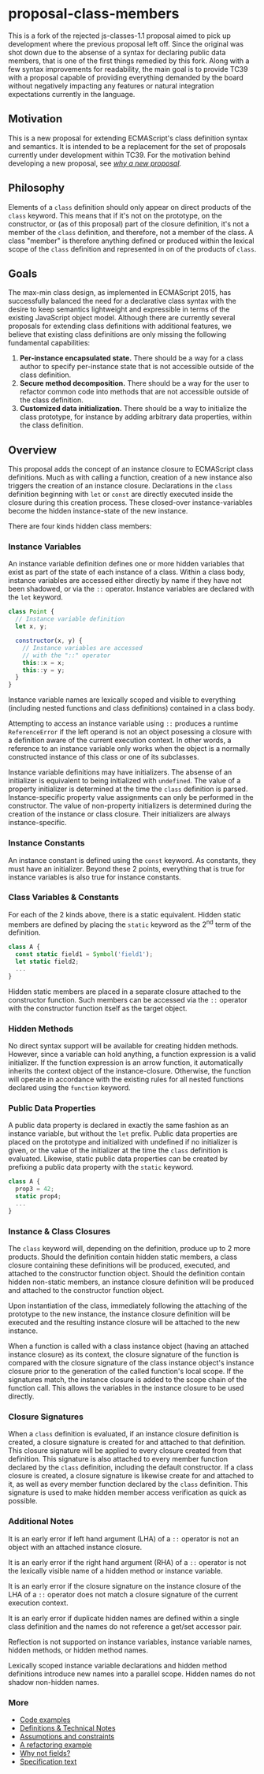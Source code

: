 # proposal-class-members
This is a fork of the rejected js-classes-1.1 proposal aimed to pick up development where the previous proposal left off. Since the original was shot down due to the absense of a syntax for declaring public data members, that is one of the first things remedied by this fork. Along with a few syntax improvements for readability, the main goal is to provide TC39 with a proposal capable of providing everything demanded by the board without negatively impacting any features or natural integration expectations currently in the language.

## Motivation

This is a new proposal for extending ECMAScript's class definition syntax and semantics. It is intended to be a replacement for the  set of proposals currently under development within TC39. For the motivation behind developing a new proposal, see *[why a new proposal](docs/motivation.md)*.

## Philosophy
Elements of a `class` definition should only appear on direct products of the `class` keyword. This means that if it's not on the prototype, on the constructor, or (as of this proposal) part of the closure definition, it's not a member of the `class` definition, and therefore, not a member of the class. A class "member" is therefore anything defined or produced within the lexical scope of the `class` definition and represented in on of the products of `class`.

## Goals

The max-min class design, as implemented in ECMAScript 2015, has successfully balanced the need for a declarative class syntax with the desire to keep semantics lightweight and expressible in terms of the existing JavaScript object model. Although there are currently several proposals for extending class definitions with additional features, we believe that existing class definitions are only missing the following fundamental capabilities:

1. **Per-instance encapsulated state.** There should be a way for a class author to specify per-instance state that is not accessible outside of the class definition.
2. **Secure method decomposition.** There should be a way for the user to refactor common code into methods that are not accessible outside of the class definition.
3. **Customized data initialization.** There should be a way to initialize the class prototype, for instance by adding arbitrary data properties, within the class definition.

## Overview

This proposal adds the concept of an instance closure to ECMAScript class definitions. Much as with calling a function, creation of a new instance also triggers the creation of an instance closure. Declarations in the `class` definition beginning with `let` or `const` are directly executed inside the closure during this creation process. These closed-over instance-variables become the hidden instance-state of the new instance. 

There are four kinds hidden class members:

### Instance Variables

An instance variable definition defines one or more hidden variables that exist as part of the state of each instance of a class. Within a class body, instance variables are accessed either directly by name if they have not been shadowed, or via the `::` operator. Instance variables are declared with the `let` keyword.

```js
class Point {
  // Instance variable definition
  let x, y;

  constructor(x, y) {
    // Instance variables are accessed
    // with the "::" operator
    this::x = x;
    this::y = y;
  }
}
```

Instance variable names are lexically scoped and visible to everything (including nested functions and class definitions) contained in a class body.

Attempting to access an instance variable using `::` produces a runtime `ReferenceError` if the left operand is not an object posessing a closure with a definition aware of the current execution context. In other words, a reference to an instance variable only works when the object is a normally constructed instance of this class or one of its subclasses.

Instance variable definitions may have initializers. The absense of an initializer is equivalent to being initialized with `undefined`. The value of a property initializer is determined at the time the `class` definition is parsed. Instance-specific property value assignments can only be performed in the constructor. The value of non-property initializers is determined during the creation of the instance or class closure. Their initializers are always instance-specific.

### Instance Constants

An instance constant is defined using the `const` keyword. As constants, they must have an initializer. Beyond these 2 points, everything that is true for instance variables is also true for instance constants.

### Class Variables & Constants

For each of the 2 kinds above, there is a static equivalent. Hidden static members are defined by placing the `static` keyword as the 2<sup>nd</sup> term of the definition.

```js
class A {
  const static field1 = Symbol('field1');
  let static field2;
  ...
}
```

Hidden static members are placed in a separate closure attached to the constructor function. Such members can be accessed via the `::` operator with the constructor function itself as the target object.

### Hidden Methods

No direct syntax support will be available for creating hidden methods. However, since a variable can hold anything, a function expression is a valid initializer. If the function expression is an arrow function, it automatically inherits the context object of the instance-closure. Otherwise, the function will operate in accordance with the existing rules for all nested functions declared using the `function` keyword.

### Public Data Properties

A public data property is declared in exactly the same fashion as an instance variable, but without the `let` prefix. Public data properties are placed on the prototype and initialized with undefined if no initializer is given, or the value of the initializer at the time the `class` definition is evaluated. Likewise, static public data properties can be created by prefixing a public data property with the `static` keyword.

```js
class A {
  prop3 = 42;
  static prop4;
  ...
}
```

### Instance & Class Closures

The `class` keyword will, depending on the definition, produce up to 2 more products. Should the definition contain hidden static members, a class closure containing these definitions will be produced, executed, and attached to the constructor function object. Should the definition contain hidden non-static members, an instance closure definition will be produced and attached to the constructor function object.

Upon instantiation of the class, immediately following the attaching of the prototype to the new instance, the instance closure definition will be executed and the resulting instance closure will be attached to the new instance.

When a function is called with a class instance object (having an attached instance closure) as its context, the closure signature of the function is compared with the closure signature of the class instance object's instance closure prior to the generation of the called function's local scope. If the signatures match, the instance closure is added to the scope chain of the function call. This allows the variables in the instance closure to be used directly.

### Closure Signatures

When a `class` definition is evaluated, if an instance closure definition is created, a closure signature is created for and attached to that definition. This closure signature will be applied to every closure created from that definition. This signature is also attached to every member function declared by the `class` definition, including the default constructor. If a class closure is created, a closure signature is likewise create for and attached to it, as well as every member function declared by the `class` definition. This signature is used to make hidden member access verification as quick as possible.

### Additional Notes

It is an early error if left hand argument (LHA) of a `::` operator is not an object with an attached instance closure.

It is an early error if the right hand argument (RHA) of a `::` operator is not the lexically visible name of a hidden method or instance variable.

It is an early error if the closure signature on the instance closure of the LHA of a `::` operator does not match a closure signature of the current execution context.

It is an early error if duplicate hidden names are defined within a single class definition and the names do not reference a get/set accessor pair.

Reflection is not supported on instance variables, instance variable names, hidden methods, or hidden method names.

Lexically scoped instance variable declarations and hidden method definitions introduce new names into a parallel scope. Hidden names do not shadow non-hidden names.

### More

- [Code examples](https://github.com/rdking/proposal-class-members/tree/master/examples)
- [Definitions & Technical Notes](docs/definitions.md)
- [Assumptions and constraints](docs/assumptions-and-constraints.md)
- [A refactoring example](docs/refactoring.md)
- [Why not fields?](docs/why-not-fields.md)
- [Specification text](https://rdking.github.io/proposal-class-members/)

